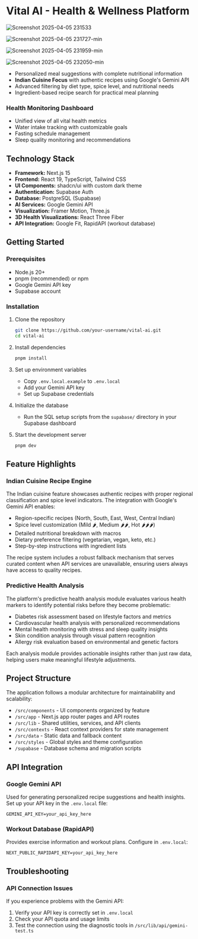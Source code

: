 # Vital AI - Health & Wellness Platform
![Screenshot 2025-04-05 231533](https://github.com/user-attachments/assets/957d117b-083a-479f-8061-23e353ab978b)


![Screenshot 2025-04-05 231727-min](https://github.com/user-attachments/assets/b22b5059-7c8b-4c84-aaee-8a72871a6b1d)


![Screenshot 2025-04-05 231959-min](https://github.com/user-attachments/assets/3dfa1aeb-1552-4f41-9f84-83e17e6e605e)



![Screenshot 2025-04-05 232050-min](https://github.com/user-attachments/assets/bf046a0e-7365-4253-a3d9-fe4fdc765ecb)






- Personalized meal suggestions with complete nutritional information
- **Indian Cuisine Focus** with authentic recipes using Google's Gemini API
- Advanced filtering by diet type, spice level, and nutritional needs
- Ingredient-based recipe search for practical meal planning

### Health Monitoring Dashboard

- Unified view of all vital health metrics
- Water intake tracking with customizable goals
- Fasting schedule management
- Sleep quality monitoring and recommendations

## Technology Stack

- **Framework:** Next.js 15
- **Frontend:** React 19, TypeScript, Tailwind CSS
- **UI Components:** shadcn/ui with custom dark theme
- **Authentication:** Supabase Auth
- **Database:** PostgreSQL (Supabase)
- **AI Services:** Google Gemini API
- **Visualization:** Framer Motion, Three.js
- **3D Health Visualizations:** React Three Fiber
- **API Integration:** Google Fit, RapidAPI (workout database)

## Getting Started

### Prerequisites

- Node.js 20+
- pnpm (recommended) or npm
- Google Gemini API key
- Supabase account

### Installation

1. Clone the repository

   ```bash
   git clone https://github.com/your-username/vital-ai.git
   cd vital-ai
   ```

2. Install dependencies

   ```bash
   pnpm install
   ```

3. Set up environment variables

   - Copy `.env.local.example` to `.env.local`
   - Add your Gemini API key
   - Set up Supabase credentials

4. Initialize the database

   - Run the SQL setup scripts from the `supabase/` directory in your Supabase dashboard

5. Start the development server
   ```bash
   pnpm dev
   ```

## Feature Highlights

### Indian Cuisine Recipe Engine

The Indian cuisine feature showcases authentic recipes with proper regional classification and spice level indicators. The integration with Google's Gemini API enables:

- Region-specific recipes (North, South, East, West, Central Indian)
- Spice level customization (Mild 🌶️, Medium 🌶️🌶️, Hot 🌶️🌶️🌶️)
- Detailed nutritional breakdown with macros
- Dietary preference filtering (vegetarian, vegan, keto, etc.)
- Step-by-step instructions with ingredient lists

The recipe system includes a robust fallback mechanism that serves curated content when API services are unavailable, ensuring users always have access to quality recipes.

### Predictive Health Analysis

The platform's predictive health analysis module evaluates various health markers to identify potential risks before they become problematic:

- Diabetes risk assessment based on lifestyle factors and metrics
- Cardiovascular health analysis with personalized recommendations
- Mental health monitoring with stress and sleep quality insights
- Skin condition analysis through visual pattern recognition
- Allergy risk evaluation based on environmental and genetic factors

Each analysis module provides actionable insights rather than just raw data, helping users make meaningful lifestyle adjustments.

## Project Structure

The application follows a modular architecture for maintainability and scalability:

- `/src/components` - UI components organized by feature
- `/src/app` - Next.js app router pages and API routes
- `/src/lib` - Shared utilities, services, and API clients
- `/src/contexts` - React context providers for state management
- `/src/data` - Static data and fallback content
- `/src/styles` - Global styles and theme configuration
- `/supabase` - Database schema and migration scripts

## API Integration

### Google Gemini API

Used for generating personalized recipe suggestions and health insights. Set up your API key in the `.env.local` file:

```
GEMINI_API_KEY=your_api_key_here
```

### Workout Database (RapidAPI)

Provides exercise information and workout plans. Configure in `.env.local`:

```
NEXT_PUBLIC_RAPIDAPI_KEY=your_api_key_here
```

## Troubleshooting

### API Connection Issues

If you experience problems with the Gemini API:

1. Verify your API key is correctly set in `.env.local`
2. Check your API quota and usage limits
3. Test the connection using the diagnostic tools in `/src/lib/api/gemini-test.ts`
